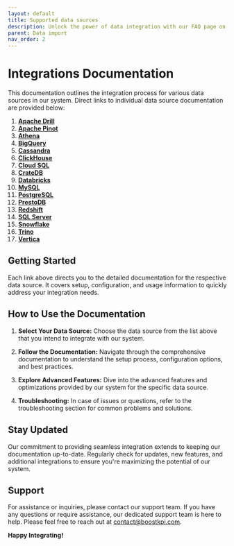 ```yaml
---
layout: default
title: Supported data sources
description: Unlock the power of data integration with our FAQ page on importing data from various sources. Whether you're working with Apache Drill, Apache Pinot, Athena, BigQuery, Cassandra, ClickHouse, CrateDB, Databricks, MySQL, PostgreSQL, PrestoDB, Redshift, SQL Server, Snowflake, Trino, or Vertica, we have got you covered. Learn how to seamlessly import data from these diverse sources into BoostKPI and harness their full potential for your analytics and reporting needs. Dive into our comprehensive FAQs to ensure a smooth and efficient data importing experience from your preferred source.
parent: Data import
nav_order: 2
---
```


# Integrations Documentation

This documentation outlines the integration process for various data sources in our system. Direct
links to individual data source documentation are provided below:

1. [**Apache Drill**](./source/apache-drill)
2. [**Apache Pinot**](./source/apache-pinot)
3. [**Athena**](./source/athena)
4. [**BigQuery**](./source/bigquery)
5. [**Cassandra**](./source/cassandra)
6. [**ClickHouse**](./source/clickhouse)
7. [**Cloud SQL**](./source/cloud-sql)
8. [**CrateDB**](./source/cratedb)
9. [**Databricks**](./source/databricks)
10. [**MySQL**](./source/mysql)
11. [**PostgreSQL**](./source/postgresql)
12. [**PrestoDB**](./source/prestodb)
13. [**Redshift**](./source/redshift)
14. [**SQL Server**](./source/sql-server)
15. [**Snowflake**](./source/snowflake)
16. [**Trino**](./source/trino)
17. [**Vertica**](./source/vertica)

## Getting Started

Each link above directs you to the detailed documentation for the respective data source. It covers
setup, configuration, and usage information to quickly address your integration needs.

## How to Use the Documentation

1. **Select Your Data Source:** Choose the data source from the list above that you intend to
   integrate with our system.

2. **Follow the Documentation:** Navigate through the comprehensive documentation to understand the
   setup process, configuration options, and best practices.

3. **Explore Advanced Features:** Dive into the advanced features and optimizations provided by our
   system for the specific data source.

4. **Troubleshooting:** In case of issues or questions, refer to the troubleshooting section for
   common problems and solutions.

## Stay Updated

Our commitment to providing seamless integration extends to keeping our documentation up-to-date.
Regularly check for updates, new features, and additional integrations to ensure you're maximizing
the potential of our system.

## Support

For assistance or inquiries, please contact our support team. If you have any questions or require
assistance, our dedicated support team is here to help. Please
feel free to reach out at [contact@boostkpi.com](mailto:contact@boostkpi.com).

**Happy Integrating!**
